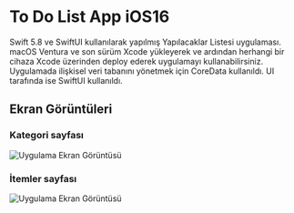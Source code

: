 
# To Do List App iOS16

Swift 5.8 ve SwiftUI kullanılarak yapılmış Yapılacaklar Listesi uygulaması. macOS Ventura ve son sürüm Xcode yükleyerek ve ardından herhangi bir cihaza Xcode üzerinden deploy ederek uygulamayı kullanabilirsiniz. Uygulamada ilişkisel veri tabanını yönetmek için CoreData kullanıldı. UI tarafında ise SwiftUI kullanıldı.


## Ekran Görüntüleri
### Kategori sayfası
![Uygulama Ekran Görüntüsü](https://via.placeholder.com/468x300?text=App+Screenshot+Here)

### İtemler sayfası
![Uygulama Ekran Görüntüsü](https://via.placeholder.com/468x300?text=App+Screenshot+Here)
